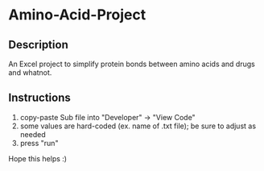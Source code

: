 # Amino-Acid-Project

## Description

An Excel project to simplify protein bonds between amino acids and drugs and whatnot. 

## Instructions

1. copy-paste Sub file into "Developer" -> "View Code" 
2. some values are hard-coded (ex. name of .txt file); be sure to adjust as needed
3. press "run"

Hope this helps :)
